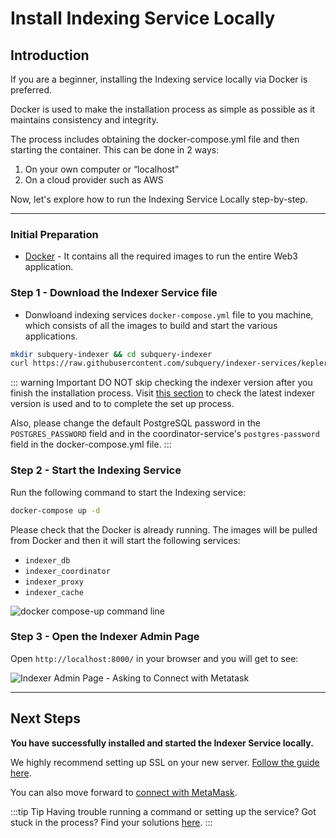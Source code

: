 # Install Indexing Service Locally

## Introduction

If you are a beginner, installing the Indexing service locally via Docker is preferred.

Docker is used to make the installation process as simple as possible as it maintains consistency and integrity.

The process includes obtaining the docker-compose.yml file and then starting the container. This can be done in 2 ways:

1. On your own computer or “localhost”
2. On a cloud provider such as AWS

Now, let's explore how to run the Indexing Service Locally step-by-step.

---

### Initial Preparation

- [Docker](https://docs.docker.com/get-docker/) - It contains all the required images to run the entire Web3 application.

### Step 1 - Download the Indexer Service file

- Donwloand indexing services `docker-compose.yml` file to you machine, which consists of all the images to build and start the various applications.

```bash
mkdir subquery-indexer && cd subquery-indexer
curl https://raw.githubusercontent.com/subquery/indexer-services/kepler/docker-compose.yml -o docker-compose.yml
```

::: warning Important
DO NOT skip checking the indexer version after you finish the installation process. Visit [this section](../indexers/become-an-indexer.md#_2-1-check-indexer-version) to check the latest indexer version is used and to to complete the set up process.

Also, please change the default PostgreSQL password in the `POSTGRES_PASSWORD` field and in the coordinator-service's `postgres-password` field in the docker-compose.yml file.
:::

### Step 2 - Start the Indexing Service

Run the following command to start the Indexing service:

```bash
docker-compose up -d
```

Please check that the Docker is already running. The images will be pulled from Docker and then it will start the following services:

- `indexer_db`
- `indexer_coordinator`
- `indexer_proxy`
- `indexer_cache`

![docker compose-up command line](/assets/img/docker_compose_up_commandline_installlocally.png)

### Step 3 - Open the Indexer Admin Page

Open `http://localhost:8000/` in your browser and you will get to see:

![Indexer Admin Page - Asking to Connect with Metatask](/assets/img/admin_page_installlocally.png)

---

## Next Steps

**You have successfully installed and started the Indexer Service locally.**

We highly recommend setting up SSL on your new server. [Follow the guide here](./ssl-configuration.md).

You can also move forward to [connect with MetaMask](../metamask/connect-metamask.md).

:::tip Tip
Having trouble running a command or setting up the service? Got stuck in the process? Find your solutions [here](../indexers/troubleshooting-indexers.md).
:::
